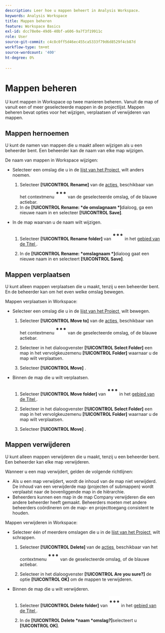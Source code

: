 ```yaml
---
description: Leer hoe u mappen beheert in Analysis Workspace.
keywords: Analysis Workspace
title: Mappen beheren
feature: Workspace Basics
exl-id: dcc78e0e-49d6-40bf-a606-9a7f3f19911c
role: User
source-git-commit: c4c8c0ff5d46ec455ca5333f79d6d8529f4cb87d
workflow-type: tm+mt
source-wordcount: '400'
ht-degree: 0%

---
```



# Mappen beheren

U kunt mappen in Workspace op twee manieren beheren. Vanuit de map of vanuit een of meer geselecteerde mappen in de projectlijst. Mappen beheren bevat opties voor het wijzigen, verplaatsen of verwijderen van mappen.

## Mappen hernoemen

U kunt de namen van mappen die u maakt alleen wijzigen als u een beheerder bent. Een beheerder kan de naam van elke map wijzigen.

De naam van mappen in Workspace wijzigen:

* Selecteer een omslag die u in de [&#x200B; lijst van het Project &#x200B;](/help/analysis-workspace/build-workspace-project/freeform-overview.md#project-list) wilt anders noemen.

   1. Selecteer **[!UICONTROL Rename]** van de [&#x200B; acties &#x200B;](/help/analysis-workspace/build-workspace-project/freeform-overview.md#actions) beschikbaar van het contextmenu ![&#x200B; Meer &#x200B;](/help/assets/icons/More.svg) van de geselecteerde omslag, of de blauwe actiebar.
   1. In de **[!UICONTROL Rename: *de omslagnaam *]**&#x200B;dialoog, ga een nieuwe naam in en selecteer **[!UICONTROL Save]**.

* In de map waarvan u de naam wilt wijzigen.

   1. Selecteer **[!UICONTROL Rename folder]** van ![&#x200B; Meer &#x200B;](/help/assets/icons/More.svg) in het [&#x200B; gebied van de Titel &#x200B;](/help/analysis-workspace/build-workspace-project/freeform-overview.md#title-area).

   1. In de **[!UICONTROL Rename: *omslagnaam *]**&#x200B;dialoog gaat een nieuwe naam in en selecteert **[!UICONTROL Save]**.


## Mappen verplaatsen

U kunt alleen mappen verplaatsen die u maakt, tenzij u een beheerder bent. En de beheerder kan om het even welke omslag bewegen.

Mappen verplaatsen in Workspace:

* Selecteer een omslag die u in de [&#x200B; lijst van het Project &#x200B;](/help/analysis-workspace/build-workspace-project/freeform-overview.md#project-list) wilt bewegen.

   1. Selecteer **[!UICONTROL Move to]** van de [&#x200B; acties &#x200B;](/help/analysis-workspace/build-workspace-project/freeform-overview.md#actions) beschikbaar van het contextmenu ![&#x200B; Meer &#x200B;](/help/assets/icons/More.svg) van de geselecteerde omslag, of de blauwe actiebar.
   1. Selecteer in het dialoogvenster **[!UICONTROL Select Folder]** een map in het vervolgkeuzemenu **[!UICONTROL Folder]** waarnaar u de map wilt verplaatsen.

   1. Selecteer **[!UICONTROL Move]** .

* Binnen de map die u wilt verplaatsen.

   1. Selecteer **[!UICONTROL Move folder]** van ![&#x200B; Meer &#x200B;](/help/assets/icons/More.svg) in het [&#x200B; gebied van de Titel &#x200B;](/help/analysis-workspace/build-workspace-project/freeform-overview.md#title-area).

   1. Selecteer in het dialoogvenster **[!UICONTROL Select Folder]** een map in het vervolgkeuzemenu **[!UICONTROL Folder]** waarnaar u de map wilt verplaatsen.

   1. Selecteer **[!UICONTROL Move]** .


## Mappen verwijderen

U kunt alleen mappen verwijderen die u maakt, tenzij u een beheerder bent. Een beheerder kan elke map verwijderen.

Wanneer u een map verwijdert, gelden de volgende richtlijnen:

* Als u een map verwijdert, wordt de inhoud van de map niet verwijderd. De inhoud van een verwijderde map (projecten of submappen) wordt verplaatst naar de bovenliggende map in de hiërarchie.
* Beheerders kunnen een map in de map Company verwijderen die een andere beheerder heeft gemaakt. Beheerders moeten met andere beheerders coördineren om de map- en projecttoegang consistent te houden.

Mappen verwijderen in Workspace:

* Selecteer één of meerdere omslagen die u in de [&#x200B; lijst van het Project &#x200B;](/help/analysis-workspace/build-workspace-project/freeform-overview.md#project-list) wilt schrappen.

   1. Selecteer **[!UICONTROL Delete]** van de [&#x200B; acties &#x200B;](/help/analysis-workspace/build-workspace-project/freeform-overview.md#actions) beschikbaar van het contextmenu ![&#x200B; Meer &#x200B;](/help/assets/icons/More.svg) van de geselecteerde omslag, of de blauwe actiebar.

   1. Selecteer in het dialoogvenster **[!UICONTROL Are you sure?]** de optie **[!UICONTROL OK]** om de mappen te verwijderen.

* Binnen de map die u wilt verwijderen.

   1. Selecteer **[!UICONTROL Delete folder]** van ![&#x200B; Meer &#x200B;](/help/assets/icons/More.svg) in het [&#x200B; gebied van de Titel &#x200B;](/help/analysis-workspace/build-workspace-project/freeform-overview.md#title-area).

   1. In de **[!UICONTROL Delete *naam *omslag?]**&#x200B;selecteert u **[!UICONTROL OK]**.

